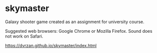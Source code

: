 # skymaster
Galaxy shooter game created as an assignment for university course.

Suggested web browsers: Google Chrome or Mozilla Firefox.
Sound does not work on Safari.

https://dvrzan.github.io/skymaster/index.html
